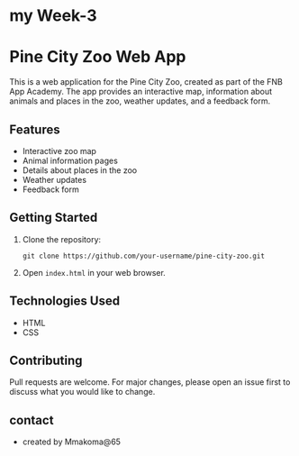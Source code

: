 # my Week-3
# Pine City Zoo Web App

This is a web application for the Pine City Zoo, created as part of the FNB App Academy. The app provides an interactive map, information about animals and places in the zoo, weather updates, and a feedback form.

## Features

- Interactive zoo map
- Animal information pages
- Details about places in the zoo
- Weather updates
- Feedback form

## Getting Started

1. Clone the repository:
   ```
   git clone https://github.com/your-username/pine-city-zoo.git
   ```
2. Open `index.html` in your web browser.

## Technologies Used

- HTML
- CSS

## Contributing

Pull requests are welcome. For major changes, please open an issue first to discuss what you would like to change.

## contact
- created by Mmakoma@65
